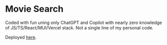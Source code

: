 # Movie Search

Coded with fun uning only ChatGPT and Copilot with nearly zero knowledge of JS/TS/React/MUI/Vercel stack. Not a single line of my personal code.

Deployed [here](https://movie-search-app-mocha-pi.vercel.app).
